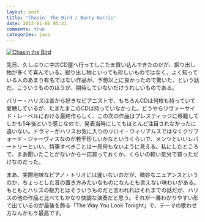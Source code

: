 ```yaml
---
layout: post
title: "Chasin' The Bird / Barry Harris"
date: 2013-01-06 05:21
comments: true
categories: jazz
---
```

<a href="http://www.amazon.co.jp/exec/obidos/ASIN/B000000Z1T/myhumangetsme-22/ref=nosim/" name="amazletlink" target="_blank"><img src="http://ecx.images-amazon.com/images/I/21F2RPVZAQL._SL160_.jpg" alt="Chasin the Bird" style="border: none;" /></a>

先日、久しぶりに中古CD屋へ行ってしこたま買い込んできたのだが、掘り出し物が多くて喜んでいる。掘り出し物といっても珍しいものではなく、よく知っている人のあまり有名ではない作品が、予想以上に良かったので驚いた、という話だ。こういうもののほうが、期待していないだけうれしいものである。

<!--more-->

バリー・ハリスは昔から好きなピアニストで、もちろんCDは何枚も持っていて愛聴しているが、たまたまこのCDは持っていなかった。どうやらリヴァーサイド・レーベルにおける最終作らしく、この次の作品はプレスティッジに移籍してしかも5年後という感じなので、発表当時にしてもほとんど注目されなかったに違いない。ドラマーがハリスお気に入りのリロイ・ウィリアムスではなくクリフォード・ジャーヴィスなのが若干珍しいかなというくらいで、メンツといいレパートリーといい、特筆すべきことは一見何もないように見える。私にしたところで、まあ聞いたことがないから一応買っておくか、くらいの軽い気分で買っただけなのだった。

まあ、実際地味なピアノ・トリオには違いないのだが、微妙なニュアンスというのか、ちょっとした音の置き方みたいなものになんとも言えない味わいがある。もともとハリスの魅力とはそういうものだと言われればそれまでの話だが、ハリスの他の作品と比べてもかなり快調な演奏だと思う。それが一番わかりやすい形で出ているのが最後を飾る「The Way You Look Tonight」で、テーマの歌わせ方なんかもう最高です。